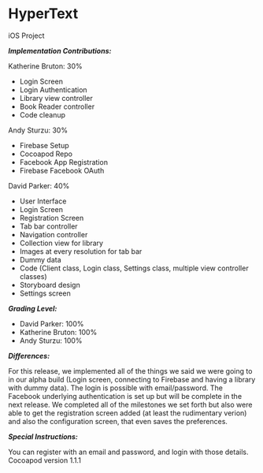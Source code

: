 # HyperText
iOS Project

**_Implementation Contributions:_**

Katherine Bruton: 30%
* Login Screen
* Login Authentication
* Library view controller
* Book Reader controller
* Code cleanup

Andy Sturzu: 30%
* Firebase Setup
* Cocoapod Repo
* Facebook App Registration
* Firebase Facebook OAuth

David Parker: 40%
* User Interface
* Login Screen
* Registration Screen
* Tab bar controller
* Navigation controller
* Collection view for library
* Images at every resolution for tab bar
* Dummy data
* Code (Client class, Login class, Settings class, multiple view controller classes)
* Storyboard design
* Settings screen

**_Grading Level:_**
* David Parker: 100%
* Katherine Bruton: 100%
* Andy Sturzu: 100%

**_Differences:_**

For this release, we implemented all of the things we said we were going to in our alpha build (Login screen, connecting to Firebase and having a library with dummy data). The login is possible with email/password. The Facebook underlying authentication is set up but will be complete in the next release. We completed all of the milestones we set forth but also
were able to get the registration screen added (at least the rudimentary verion) and also the configuration screen, that even saves the preferences.


**_Special Instructions:_**

You can register with an email and password, and login with those details.
Cocoapod version 1.1.1

